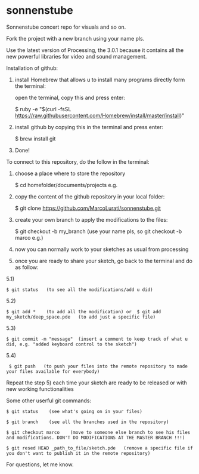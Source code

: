# sonnenstube
Sonnenstube concert repo for visuals and so on.

Fork the project with a new branch using your name pls.

Use the latest version of Processing, the 3.0.1 because it contains all the new powerful libraries for video and sound management.

Installation of github:

1) install Homebrew that allows u to install many programs directly form the terminal:

	open the terminal, copy this and press enter:
	
	$ ruby -e "$(curl -fsSL https://raw.githubusercontent.com/Homebrew/install/master/install)"
	
2) install github by copying this in the terminal and press enter:

	$ brew install git
	
3) Done!



To connect to this repository, do the follow in the terminal:

1) choose a place where to store the repository

    $ cd homefolder/documents/projects    e.g.
    
2) copy the content of the github repository in your local folder:

    $ git clone https://github.com/MarcoLurati/sonnenstube.git
    
3) create your own branch to apply the modifications to the files:

    $ git checkout -b my_branch   (use your name pls, so git checkout -b marco e.g.)
    
4) now you can normally work to your sketches as usual from processing

5) once you are ready to share your sketch, go back to the terminal and do as follow:

  5.1) 
  
  	$ git status   (to see all the modifications/add u did)
  
  5.2) 
  
  	$ git add *    (to add all the modification) or  $ git add my_sketch/deep_space.pde   (to add just a specific file)
  
  5.3) 
  
  	$ git commit -m "message"  (insert a comment to keep track of what u did, e.g. "added keyboard control to the sketch")
  
  5.4)
  
	 $ git push   (to push your files into the remote repository to made your files available for everybody)
  
  
Repeat the step 5) each time your sketch are ready to be released or with new working functionalities

Some other userful git commands:

	$ git status    (see what's going on in your files)

	$ git branch    (see all the branches used in the repository)

	$ git checkout marco    (move to someone else branch to see his files and modifications. DON'T DO MODIFICATIONS AT THE MASTER BRANCH !!!)

	$ git resed HEAD _path_to_file/sketch.pde   (remove a specific file if you don't want to publish it in the remote repository)

For questions, let me know.
